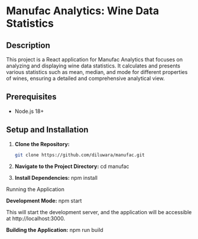 # Manufac Analytics: Wine Data Statistics

## Description

This project is a React application for Manufac Analytics that focuses on analyzing and displaying wine data statistics. It calculates and presents various statistics such as mean, median, and mode for different properties of wines, ensuring a detailed and comprehensive analytical view.

## Prerequisites

- Node.js 18+

## Setup and Installation

1. **Clone the Repository:**

   ```bash
   git clone https://github.com/diluwara/manufac.git

2. **Navigate to the Project Directory:**
   cd manufac

3. **Install Dependencies:**
   npm install

Running the Application

**Development Mode:**
  npm start
  
  This will start the development server, and the application will be accessible at http://localhost:3000.

**Building the Application:**
  npm run build
  